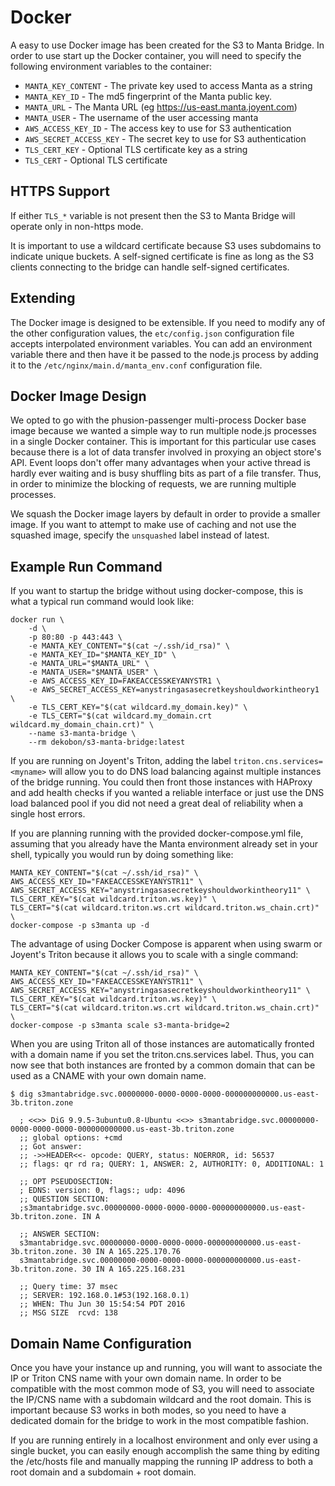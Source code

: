 Docker
======

A easy to use Docker image has been created for the S3 to Manta Bridge. In order
to use start up the Docker container, you will need to specify the following
environment variables to the container:

 * `MANTA_KEY_CONTENT` - The private key used to access Manta as a string 
 * `MANTA_KEY_ID` - The md5 fingerprint of the Manta public key. 
 * `MANTA_URL` - The Manta URL (eg https://us-east.manta.joyent.com)
 * `MANTA_USER` - The username of the user accessing manta
 * `AWS_ACCESS_KEY_ID` - The access key to use for S3 authentication
 * `AWS_SECRET_ACCESS_KEY` - The secret key to use for S3 authentication 
 * `TLS_CERT_KEY` - Optional TLS certificate key as a string
 * `TLS_CERT` - Optional TLS certificate

## HTTPS Support  

If either `TLS_*` variable is not present then the S3 to Manta Bridge will
operate only in non-https mode.
 
It is important to use a wildcard certificate because S3 uses subdomains to
indicate unique buckets. A self-signed certificate is fine as long as the
S3 clients connecting to the bridge can handle self-signed certificates.

## Extending

The Docker image is designed to be extensible. If you need to modify any of
the other configuration values, the `etc/config.json` configuration file
accepts interpolated environment variables. You can add an environment variable
there and then have it be passed to the node.js process by adding it to
the `/etc/nginx/main.d/manta_env.conf` configuration file.

## Docker Image Design

We opted to go with the phusion-passenger multi-process Docker base image 
because we wanted a simple way to run multiple node.js processes in a single
Docker container. This is important for this particular use cases because
there is a lot of data transfer involved in proxying an object store's API.
Event loops don't offer many advantages when your active thread is hardly ever
waiting and is busy shuffling bits as part of a file transfer. Thus, in order to
minimize the blocking of requests, we are running multiple processes.

We squash the Docker image layers by default in order to provide a smaller 
image. If you want to attempt to make use of caching and not use the squashed
image, specify the `unsquashed` label instead of latest.

## Example Run Command

If you want to startup the bridge without using docker-compose, this is what
a typical run command would look like:

```
docker run \
    -d \
    -p 80:80 -p 443:443 \
    -e MANTA_KEY_CONTENT="$(cat ~/.ssh/id_rsa)" \
    -e MANTA_KEY_ID="$MANTA_KEY_ID" \
    -e MANTA_URL="$MANTA_URL" \
    -e MANTA_USER="$MANTA_USER" \
    -e AWS_ACCESS_KEY_ID=FAKEACCESSKEYANYSTR1 \
    -e AWS_SECRET_ACCESS_KEY=anystringasasecretkeyshouldworkintheory1 \
    -e TLS_CERT_KEY="$(cat wildcard.my_domain.key)" \
    -e TLS_CERT="$(cat wildcard.my_domain.crt wildcard.my_domain_chain.crt)" \ 
    --name s3-manta-bridge \
    --rm dekobon/s3-manta-bridge:latest
```

If you are running on Joyent's Triton, adding the label `triton.cns.services=<myname>`
will allow you to do DNS load balancing against multiple instances of the bridge
running. You could then front those instances with HAProxy and add health checks
if you wanted a reliable interface or just use the DNS load balanced pool if
you did not need a great deal of reliability when a single host errors.

If you are planning running with the provided docker-compose.yml file, assuming
that you already have the Manta environment already set in your shell, typically
you would run by doing something like:
 
```
MANTA_KEY_CONTENT="$(cat ~/.ssh/id_rsa)" \
AWS_ACCESS_KEY_ID="FAKEACCESSKEYANYSTR11" \
AWS_SECRET_ACCESS_KEY="anystringasasecretkeyshouldworkintheory11" \
TLS_CERT_KEY="$(cat wildcard.triton.ws.key)" \
TLS_CERT="$(cat wildcard.triton.ws.crt wildcard.triton.ws_chain.crt)" \
docker-compose -p s3manta up -d
```

The advantage of using Docker Compose is apparent when using swarm or Joyent's
Triton because it allows you to scale with a single command:

```
MANTA_KEY_CONTENT="$(cat ~/.ssh/id_rsa)" \
AWS_ACCESS_KEY_ID="FAKEACCESSKEYANYSTR11" \
AWS_SECRET_ACCESS_KEY="anystringasasecretkeyshouldworkintheory11" \
TLS_CERT_KEY="$(cat wildcard.triton.ws.key)" \
TLS_CERT="$(cat wildcard.triton.ws.crt wildcard.triton.ws_chain.crt)" \
docker-compose -p s3manta scale s3-manta-bridge=2
```

When you are using Triton all of those instances are automatically fronted
with a domain name if you set the triton.cns.services label. Thus, you can now
see that both instances are fronted by a common domain that can be used as a CNAME
with your own domain name.

```
$ dig s3mantabridge.svc.00000000-0000-0000-0000-000000000000.us-east-3b.triton.zone
  
  ; <<>> DiG 9.9.5-3ubuntu0.8-Ubuntu <<>> s3mantabridge.svc.00000000-0000-0000-0000-000000000000.us-east-3b.triton.zone
  ;; global options: +cmd
  ;; Got answer:
  ;; ->>HEADER<<- opcode: QUERY, status: NOERROR, id: 56537
  ;; flags: qr rd ra; QUERY: 1, ANSWER: 2, AUTHORITY: 0, ADDITIONAL: 1
  
  ;; OPT PSEUDOSECTION:
  ; EDNS: version: 0, flags:; udp: 4096
  ;; QUESTION SECTION:
  ;s3mantabridge.svc.00000000-0000-0000-0000-000000000000.us-east-3b.triton.zone. IN A
  
  ;; ANSWER SECTION:
  s3mantabridge.svc.00000000-0000-0000-0000-000000000000.us-east-3b.triton.zone. 30 IN A 165.225.170.76
  s3mantabridge.svc.00000000-0000-0000-0000-000000000000.us-east-3b.triton.zone. 30 IN A 165.225.168.231
  
  ;; Query time: 37 msec
  ;; SERVER: 192.168.0.1#53(192.168.0.1)
  ;; WHEN: Thu Jun 30 15:54:54 PDT 2016
  ;; MSG SIZE  rcvd: 138
```

## Domain Name Configuration

Once you have your instance up and running, you will want to associate the IP
or Triton CNS name with your own domain name. In order to be compatible with
the most common mode of S3, you will need to associate the IP/CNS name with
a subdomain wildcard and the root domain. This is important because S3 works
in both modes, so you need to have a dedicated domain for the bridge to work
in the most compatible fashion.

If you are running entirely in a localhost environment and only ever using
a single bucket, you can easily enough accomplish the same thing by editing
the /etc/hosts file and manually mapping the running IP address to both a root
domain and a subdomain + root domain.
